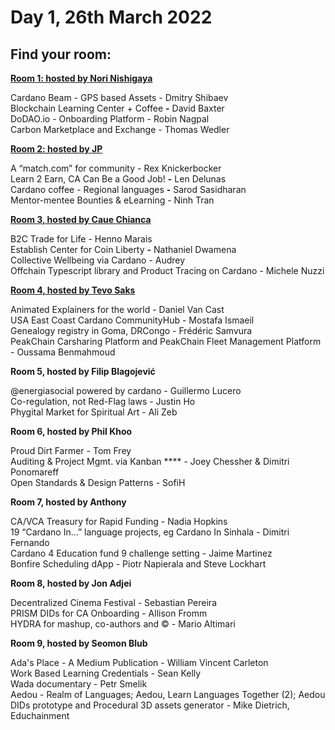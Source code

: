 # Day 1, 26th March 2022

## Find your room:

****[**Room 1: hosted by Nori Nishigaya**](https://quality-assurance-dao.gitbook.io/qadao-transcription-service/ideafest-fund-8/day-1-26th-march-2022/room-1-hosted-by-nori-nishigaya)****

Cardano Beam - GPS based Assets - Dmitry Shibaev  \
Blockchain Learning Center + Coffee **-** David Baxter\
DoDAO.io - Onboarding Platform - Robin Nagpal\
Carbon Marketplace and Exchange - Thomas Wedler

****[**Room 2: hosted by JP**](https://quality-assurance-dao.gitbook.io/qadao-transcription-service/ideafest-fund-8/day-1-26th-march-2022/room-2-hosted-by-jp)****

A “match.com” for community - Rex Knickerbocker\
Learn 2 Earn, CA Can Be a Good Job!  **-** Len Delunas\
Cardano coffee - Regional languages **-** Sarod Sasidharan\
Mentor-mentee Bounties & eLearning - Ninh Tran

****[**Room 3, hosted by Caue Chianca**](https://quality-assurance-dao.gitbook.io/qadao-transcription-service/ideafest-fund-8/day-1-26th-march-2022/room-3-hosted-by-caue-chianca)****

B2C Trade for Life - Henno Marais\
Establish Center for Coin Liberty **-** Nathaniel Dwamena\
Collective Wellbeing via Cardano - Audrey \
Offchain Typescript library and Product Tracing on Cardano - Michele Nuzzi

****[**Room 4, hosted by Tevo Saks**](https://quality-assurance-dao.gitbook.io/qadao-transcription-service/ideafest-fund-8/day-1-26th-march-2022/room-4-hosted-by-tevo-saks)****

Animated Explainers for the world - Daniel Van Cast\
USA East Coast Cardano CommunityHub - Mostafa Ismaeil\
Genealogy registry in Goma, DRCongo - Frédéric Samvura\
PeakChain Carsharing Platform and PeakChain Fleet Management Platform - Oussama Benmahmoud

**Room 5, hosted by Filip Blagojević**

@energiasocial powered by cardano - Guillermo Lucero\
Co-regulation, not Red-Flag laws - Justin Ho\
Phygital Market for Spiritual Art - Ali Zeb

**Room 6, hosted by Phil Khoo**

Proud Dirt Farmer - Tom Frey\
Auditing & Project Mgmt. via Kanban **** - Joey Chessher & Dimitri Ponomareff\
Open Standards & Design Patterns - SofiH

**Room 7, hosted by Anthony**

CA/VCA Treasury for Rapid Funding - Nadia Hopkins\
19 “Cardano In...” language projects, eg  Cardano In Sinhala - Dimitri Fernando\
Cardano 4 Education fund 9 challenge setting - Jaime Martinez\
Bonfire Scheduling dApp - Piotr Napierala and Steve Lockhart

**Room 8, hosted by Jon Adjei**

Decentralized Cinema Festival - Sebastian Pereira\
PRISM DIDs for CA Onboarding  - Allison Fromm\
HYDRA for mashup, co-authors and © - Mario Altimari

**Room 9, hosted by Seomon Blub**

Ada's Place - A Medium Publication - William Vincent Carleton\
Work Based Learning Credentials - Sean Kelly\
Wada documentary - Petr Smelik\
Aedou - Realm of Languages; Aedou, Learn Languages Together (2); Aedou DIDs prototype and Procedural 3D assets generator - Mike Dietrich, Educhainment

